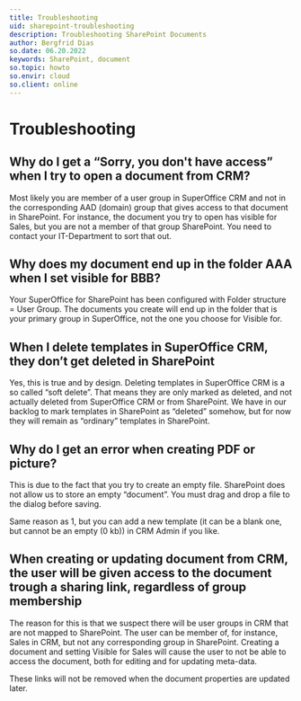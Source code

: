 ```yaml
---
title: Troubleshooting
uid: sharepoint-troubleshooting
description: Troubleshooting SharePoint Documents
author: Bergfrid Dias
so.date: 06.20.2022
keywords: SharePoint, document
so.topic: howto
so.envir: cloud
so.client: online
---
```


# Troubleshooting

## Why do I get a “Sorry, you don't have access” when I try to open a document from CRM?​

Most likely you are member of a user group in SuperOffice CRM and not in the corresponding AAD (domain) group that gives access to that document in SharePoint. For instance, the document you try to open has visible for Sales, but you are not a member of that group SharePoint. You need to contact your IT-Department to sort that out.​

## Why does my document end up in the folder AAA when I set visible for BBB? ​

Your SuperOffice for SharePoint has been configured with Folder structure = User Group. The documents you create will end up in the folder that is your primary group in SuperOffice, not the one you choose for Visible for. ​

## When I delete templates in SuperOffice CRM, they don’t get deleted in SharePoint​

Yes, this is true and by design. Deleting templates in SuperOffice CRM is a so called “soft delete”. That means they are only marked as deleted, and not actually deleted from SuperOffice CRM or from SharePoint. We have in our backlog to mark templates in SharePoint as “deleted” somehow, but for now they will remain as “ordinary” templates in SharePoint.​

## Why do I get an error when creating PDF or picture?​

This is due to the fact that you try to create an empty file. SharePoint does not allow us to store an empty “document”. You must drag and drop a file to the dialog before saving.​

Same reason as 1, but you can add a new template (it can be a blank one, but cannot be an empty (0 kb)) in CRM Admin​ if you like.

## When creating or updating document from CRM, the user will be given access to the document trough a sharing link, regardless of group membership​

The reason for this is that we suspect there will be user groups in CRM that are not mapped to SharePoint. The user can be member of, for instance, Sales in CRM, but not any corresponding group in SharePoint. Creating a document and setting Visible for Sales will cause the user to not be able to access the document, both for editing and for updating meta-data.​

These links will not be removed when the document properties are updated later.​

<!-- Referenced links -->

<!-- Referenced images -->
